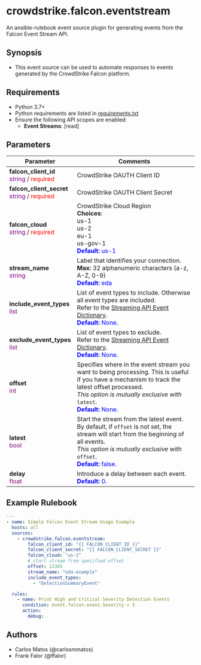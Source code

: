 # crowdstrike.falcon.eventstream

An ansible-rulebook event source plugin for generating events from the Falcon Event Stream API.

## Synopsis

- This event source can be used to automate responses to events generated by the CrowdStrike Falcon platform.

## Requirements

- Python 3.7+
- Python requirements are listed in [requirements.txt](./requirements.txt)
- Ensure the following API scopes are enabled:
  - **Event Streams**: [read]

## Parameters

| Parameter | Comments |
| --- | --- |
| **falcon_client_id**</br><font color=purple>string</font> / <font color=red>required</font> | CrowdStrike OAUTH Client ID |
| **falcon_client_secret**</br><font color=purple>string</font> / <font color=red>required</font> | CrowdStrike OAUTH Client Secret |
| **falcon_cloud**</br><font color=purple>string</font> / <font color=red>required</font> | CrowdStrike Cloud Region</br>**Choices**:</br>us-1</br>us-2</br>eu-1</br>us-gov-1</br><font color=blue>**Default:** us-1</font> |
| **stream_name**</br><font color=purple>string</font> | Label that identifies your connection.</br>**Max:** 32 alphanumeric characters (a-z, A-Z, 0-9)</br><font color=blue>**Default:** eda</font> |
| **include_event_types**</br><font color=purple>list</font> | List of event types to include. Otherwise all event types are included.</br>Refer to the [Streaming API Event Dictionary](https://falcon.crowdstrike.com/documentation/62/streaming-api-event-dictionary).</br><font color=blue>**Default:** None.</font> |
| **exclude_event_types**</br><font color=purple>list</font> | List of event types to exclude.</br>Refer to the [Streaming API Event Dictionary](https://falcon.crowdstrike.com/documentation/62/streaming-api-event-dictionary).</br><font color=blue>**Default:** None.</font> |
| **offset**</br><font color=purple>int</font> | Specifies where in the event stream you want to being processing. This is useful if you have a mechanism to track the latest offset processed.</br>*This option is mutually exclusive with* `latest`. </br><font color=blue>**Default:** None.</font> |
| **latest**</br><font color=purple>bool</font> | Start the stream from the latest event. By default, if `offset` is not set, the stream will start from the beginning of all events.</br>*This option is mutually exclusive with* `offset`.</br><font color=blue>**Default:** false.</font> |
| **delay**</br><font color=purple>float</font> | Introduce a delay between each event.</br><font color=blue>**Default:** 0.</font> |

## Example Rulebook

```yaml
---
- name: Simple Falcon Event Stream Usage Example
  hosts: all
  sources:
    - crowdstrike.falcon.eventstream:
        falcon_client_id: "{{ FALCON_CLIENT_ID }}"
        falcon_client_secret: "{{ FALCON_CLIENT_SECRET }}"
        falcon_cloud: "us-2"
        # start stream from specified offset
        offset: 12345
        stream_name: "eda-example"
        include_event_types:
          - "DetectionSummaryEvent"

  rules:
    - name: Print High and Critical Severity Detection Events
      condition: event.falcon.event.Severity > 3
      action:
        debug:
```

## Authors

- Carlos Matos (@carlosmmatos)
- Frank Falor (@ffalor)
